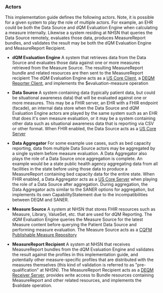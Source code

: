 
### Actors ###

This implementation guide defines the following actors. Note, it is possible for a given system to play the role of multiple actors. For example, an EHR could be both the Data Source and dQM Evaluation Engine when calculating a measure internally. Likewise a system residing at NHSN that queries the Data Source remotely, evaluates those data, produces MeasureReport bundles, and validates the result may be both the dQM Evaluation Engine and MeasureReport Recipient. 

* **dQM Evaluation Engine** A system that retrieves data from the Data Source and evaluates those data against one or more measures retrieved from the Measure Source. The resulting MeasureReport bundle and related resources are then sent to the MeasureReport recipient The dQM Evaluation Engine acts as a [US Core Client]({{site.data.fhir.ver.uscore}}/CapabilityStatement-us-core-client.html), a [DEQM Reporter Client]({{site.data.fhir.ver.deqm}}/CapabilityStatement-reporter-client.html), and implements the $evaluation-measure operation

* **Data Source** A system containing data (typically patient data, but could be situational awareness data) that will be evaluated against one or more measures. This may be a FHIR server, an EHR with a FHIR endpoint (facade), an internal data store when the Data Source and dQM Evaluation Engine actors are played by the same system such as an EHR that does it's own measure evaluation, or it may be a system containing other data such as situational awareness data that is reporting via CSV or other format. When FHIR enabled, the Data Source acts as a [US Core Server]({{site.data.fhir.ver.uscore}}/CapabilityStatement-us-core-server.html)

* **Data Aggregator** For some example use cases, such as bed capacity reporting, data from multiple Data Source actors may be aggregated by a single system before measure evaluation. A Data Aggregator also plays the role of a Data Source once aggregation is complete. An example would be a state public health agency aggregating data from all facilities in the state before using those data to produce a MeasureReport containing bed capacity data for the entire state. When FHIR enabled, a Data Aggregator acts as a [US Core Server]({{site.data.fhir.ver.uscore}}/CapabilityStatement-us-core-server.html) when playing the role of a Data Source after aggregation. During aggregation, the Data Aggregator acts similar to the SANER options for aggregation, but implements its own CapabilityStatement due to the incompatibilities between DEQM and SANER.

* **Measure Source** A system at NHSN that stores FHIR resources such as Measure, Library, ValueSet, etc. that are used for dQM Reporting. The dQM Evaluation Engine queries the Measure Source for the latest Measure content before querying the Patient Data Source and performing measure evaluation. The Measure Source acts as a [CQFM Publishable Measure Repository]({{site.data.fhir.ver.cqfm}}/measure-repository-service.html#publishable-measure-repository) 

* **MeasureReport Recipient** A system at NHSN that receives MeasureReport bundles from the dQM Evaluation Engine and validates the result against the profiles in this implementation guide, and potentially other measure-specific profiles that are distributed with the measures themselves (this kind of validation is referred to as "pre-qualification" at NHSN). The MeasureReport Recipient acts as a [DEQM Receiver Server]({{site.data.fhir.ver.deqm}}/CapabilityStatement-receiver-server.html), provides write access to Bundle resources containing MeasureReport and other related resources, and implements the $validate operation.